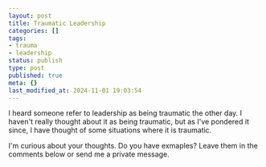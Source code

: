 ```yaml
---
layout: post
title: Traumatic Leadership
categories: []
tags:
- trauma
- leadership
status: publish
type: post
published: true
meta: {}
last_modified_at: 2024-11-01 19:03:54
---
```


I heard someone refer to leadership as being traumatic the other day. I haven't really thought about it as being traumatic, but as I've pondered it since, I have thought of some situations where it is traumatic.

I'm curious about your thoughts. Do you have exmaples? Leave them in the comments below or send me a private message.
